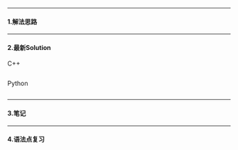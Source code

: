 * * *
#### 1.解法思路


* * *

#### 2.最新Solution

C++
```

```
Python
```

```
* * *

#### 3.笔记


* * *

#### 4.语法点复习


